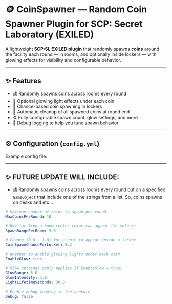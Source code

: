 # 🪙 CoinSpawner — Random Coin Spawner Plugin for SCP: Secret Laboratory (EXILED)

A lightweight **SCP:SL EXILED plugin** that randomly spawns **coins** around the facility each round — in rooms, and optionally inside lockers — with glowing effects for visibility and configurable behavior.

---

## ✨ Features

- 💰 Randomly spawns coins across rooms every round  
- 🔦 Optional glowing light effects under each coin  
- 🎒 Chance-based coin spawning in lockers  
- 🧹 Automatic cleanup of all spawned coins at round end  
- ⚙️ Fully configurable spawn count, glow settings, and more  
- 🧾 Debug logging to help you tune spawn behavior  

---

## ⚙️ Configuration (`config.yml`)

Example config file:

---

## ✨ FUTURE UPDATE WILL INCLUDE:

- 💰 Randomly spawns coins across rooms every round but on a specified `GameObject` that include one of the strings from a list. So, coins spawns on desks and etc...

```yml
# Maximum number of coins to spawn per round
MaxCoinsPerRound: 10

# How far from a room center coins can appear (in meters)
SpawnRangePerRoom: 5.0

# Chance (0.0 - 1.0) for a coin to appear inside a locker
CoinSpawnChancePerLocker: 0.2

# Whether to enable glowing lights under each coin
EnableGlow: true

# Glow settings (only applies if EnableGlow = true)
GlowRange: 5.0
GlowIntensity: 3.0
LightLifetimeSeconds: 30.0

# Enable debug logging in the console
Debug: false
